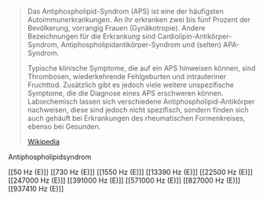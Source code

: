 > Das Antiphospholipid-Syndrom (APS) ist eine der häufigsten Autoimmunerkrankungen. An ihr erkranken zwei bis fünf Prozent der Bevölkerung, vorrangig Frauen (Gynäkotropie). Andere Bezeichnungen für die Erkrankung sind Cardiolipin-Antikörper-Syndrom, Antiphospholipidantikörper-Syndrom und (selten) APA-Syndrom.
>
> Typische klinische Symptome, die auf ein APS hinweisen können, sind Thrombosen, wiederkehrende Fehlgeburten und intrauteriner Fruchttod. Zusätzlich gibt es jedoch viele weitere unspezifische Symptome, die die Diagnose eines APS erschweren können. Laborchemisch lassen sich verschiedene Antiphospholipid-Antikörper nachweisen, diese sind jedoch nicht spezifisch, sondern finden sich auch gehäuft bei Erkrankungen des rheumatischen Formenkreises, ebenso bei Gesunden.
>
> [Wikipedia](https://de.wikipedia.org/wiki/Antiphospholipid-Syndrom)

Antiphospholipidsyndrom

[[50 Hz (E)]]
[[730 Hz (E)]]
[[1550 Hz (E)]]
[[13390 Hz (E)]]
[[22500 Hz (E)]]
[[247000 Hz (E)]]
[[391000 Hz (E)]]
[[571000 Hz (E)]]
[[827000 Hz (E)]]
[[937410 Hz (E)]]